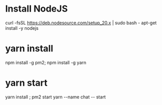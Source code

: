 # Install NodeJS
curl -fsSL https://deb.nodesource.com/setup_20.x | sudo bash - 
apt-get install -y nodejs


# yarn install

npm install -g pm2;
npm install -g yarn

# yarn start
yarn install ; pm2 start yarn --name chat -- start

